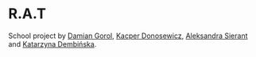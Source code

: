 # R.A.T
School project by [Damian Gorol](https://github.com/GinoMoses), [Kacper Donosewicz](https://github.com/Frytta), [Aleksandra Sierant](https://github.com/olaf325) and [Katarzyna Dembińska](https://github.com/ZeniTari). 
